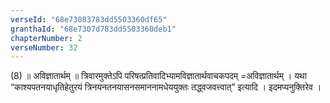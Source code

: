```yaml
---
verseId: "68e73083783dd5503360df65"
granthaId: "68e7307d783dd5503360deb1"
chapterNumber: 2
verseNumber: 32
---
```


 (8) ॥ अविज्ञातार्थम् ॥ त्रिवारमुक्तेऽपि परिषत्प्रतिवादिभ्यामविज्ञातार्थवाचकपदम् =अविज्ञातार्थम् । यथा “काश्यपतनयाधृतिहेतुरयं त्रिनयनतनयासनसमाननामधेययुक्तः तद्ध्वजवत्त्वात्” इत्यादि । इदमप्यनुक्तिरेव । 
